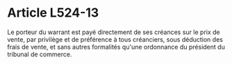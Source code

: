 # Article L524-13

Le porteur du warrant est payé directement de ses créances sur le prix de vente, par privilège et de préférence à tous créanciers, sous déduction des frais de vente, et sans autres formalités qu'une ordonnance du président du tribunal de commerce.